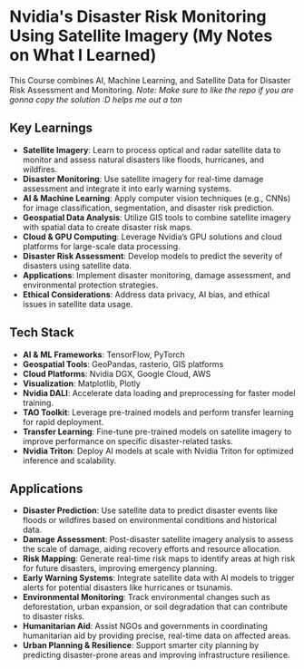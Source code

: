 # Nvidia's Disaster Risk Monitoring Using Satellite Imagery (My Notes on What I Learned)

This Course combines AI, Machine Learning, and Satellite Data for Disaster Risk Assessment and Monitoring.
*Note: Make sure to like the repo if you are gonna copy the solution :D helps me out a ton*

## Key Learnings

- **Satellite Imagery**: Learn to process optical and radar satellite data to monitor and assess natural disasters like floods, hurricanes, and wildfires.
- **Disaster Monitoring**: Use satellite imagery for real-time damage assessment and integrate it into early warning systems.
- **AI & Machine Learning**: Apply computer vision techniques (e.g., CNNs) for image classification, segmentation, and disaster risk prediction.
- **Geospatial Data Analysis**: Utilize GIS tools to combine satellite imagery with spatial data to create disaster risk maps.
- **Cloud & GPU Computing**: Leverage Nvidia’s GPU solutions and cloud platforms for large-scale data processing.
- **Disaster Risk Assessment**: Develop models to predict the severity of disasters using satellite data.
- **Applications**: Implement disaster monitoring, damage assessment, and environmental protection strategies.
- **Ethical Considerations**: Address data privacy, AI bias, and ethical issues in satellite data usage.

## Tech Stack

- **AI & ML Frameworks**: TensorFlow, PyTorch
- **Geospatial Tools**: GeoPandas, rasterio, GIS platforms
- **Cloud Platforms**: Nvidia DGX, Google Cloud, AWS
- **Visualization**: Matplotlib, Plotly
- **Nvidia DALI**: Accelerate data loading and preprocessing for faster model training.
- **TAO Toolkit**: Leverage pre-trained models and perform transfer learning for rapid deployment.
- **Transfer Learning**: Fine-tune pre-trained models on satellite imagery to improve performance on specific disaster-related tasks.
- **Nvidia Triton**: Deploy AI models at scale with Nvidia Triton for optimized inference and scalability.

## Applications

- **Disaster Prediction**: Use satellite data to predict disaster events like floods or wildfires based on environmental conditions and historical data.
- **Damage Assessment**: Post-disaster satellite imagery analysis to assess the scale of damage, aiding recovery efforts and resource allocation.
- **Risk Mapping**: Generate real-time risk maps to identify areas at high risk for future disasters, improving emergency planning.
- **Early Warning Systems**: Integrate satellite data with AI models to trigger alerts for potential disasters like hurricanes or tsunamis.
- **Environmental Monitoring**: Track environmental changes such as deforestation, urban expansion, or soil degradation that can contribute to disaster risks.
- **Humanitarian Aid**: Assist NGOs and governments in coordinating humanitarian aid by providing precise, real-time data on affected areas.
- **Urban Planning & Resilience**: Support smarter city planning by predicting disaster-prone areas and improving infrastructure resilience.

